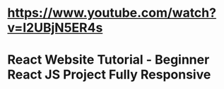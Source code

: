 # https://www.youtube.com/watch?v=I2UBjN5ER4s
# React Website Tutorial - Beginner React JS Project Fully Responsive

